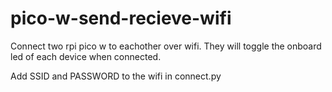 # pico-w-send-recieve-wifi
Connect two rpi pico w to eachother over wifi. They will toggle the onboard led of each device when connected. 

Add SSID and PASSWORD to the wifi in connect.py
